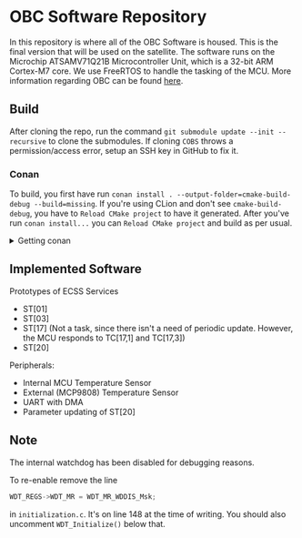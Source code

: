 # OBC Software Repository

In this repository is where all of the OBC Software is housed. This is the final version that will be used on the satellite.
The software runs on the Microchip ATSAMV71Q21B Microcontroller Unit, which is a 32-bit ARM Cortex-M7 core.
We use FreeRTOS to handle the tasking of the MCU.
More information regarding OBC can be found [here](https://gitlab.com/groups/acubesat/obc/-/wikis/home).

## Build

After cloning the repo, run the command `git submodule update --init --recursive` to clone the submodules.
If cloning `COBS` throws a permission/access error, setup an SSH key in GitHub to fix it.

### Conan

To build, you first have run `conan install . --output-folder=cmake-build-debug --build=missing`. 
If you're using CLion and don't see `cmake-build-debug`, you have to `Reload CMake project` to have it generated. 
After you've run `conan install...` you can `Reload CMake project` and build as per usual.

<details>
<summary>Getting conan</summary>

You can install [conan](https://conan.io/) following the instructions from
[here](https://docs.conan.io/en/latest/installation.html). Just to be safe, you can follow the standard procedure from 
[here](https://docs.conan.io/en/latest/getting_started.html):

- `conan profile detect --force`: Generates default profile detecting GCC and sets old ABI. This step and the 
  one below is needed to [manage the GCC >=5 ABI](https://docs.conan.io/en/latest/howtos/manage_gcc_abi.html#manage-gcc-abi)
- `conan profile update settings.compiler.libcxx=libstdc++11 default`: Sets `libcxx` to C++11 ABI

</details>

## Implemented Software

Prototypes of ECSS Services

- ST[01]
- ST[03]
- ST[17] (Not a task, since there isn't a need of periodic update. However, the MCU responds to TC[17,1] and TC[17,3])
- ST[20]

Peripherals:

- Internal MCU Temperature Sensor
- External (MCP9808) Temperature Sensor
- UART with DMA
- Parameter updating of ST[20]

## Note

The internal watchdog has been disabled for debugging reasons.

To re-enable remove the line

```cpp
WDT_REGS->WDT_MR = WDT_MR_WDDIS_Msk;
```

in `initialization.c`. It's on line 148 at the time of writing. You should also uncomment `WDT_Initialize()` below that.
